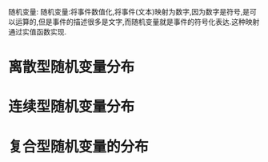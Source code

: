 
随机变量:
随机变量:将事件数值化,将事件(文本)映射为数字,因为数字是符号,是可以运算的,但是事件的描述很多是文字,而随机变量就是事件的符号化表达.这种映射通过实值函数实现.

# 离散型随机变量分布

# 连续型随机变量分布

# 复合型随机变量的分布